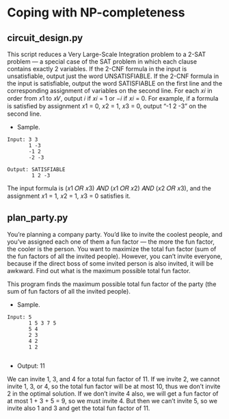 # Coping with NP-completeness

## circuit_design.py

This script reduces a Very Large-Scale Integration problem to a 2-SAT problem — a special case of the SAT problem in which each clause contains exactly 2 variables. If the 2-CNF formula in the input is unsatisfiable, output just the word UNSATISFIABLE. If the 2-CNF formula in the input is satisfiable, output the word SATISFIABLE on the first line and the corresponding assignment of variables on the second line. For each 𝑥𝑖 in order from 𝑥1 to 𝑥𝑉, output 𝑖 if 𝑥𝑖 = 1 or −𝑖 if 𝑥𝑖 = 0. For example, if a formula is satisfied by assignment 𝑥1 = 0, 𝑥2 = 1, 𝑥3 = 0, output “-1 2 -3” on the second line.
* Sample.
```
Input: 3 3
       1 -3
       -1 2
       -2 -3

```
```
Output: SATISFIABLE
        1 2 -3

```

The input formula is (𝑥1 𝑂𝑅 𝑥3) 𝐴𝑁𝐷 (𝑥1 𝑂𝑅 𝑥2) 𝐴𝑁𝐷 (𝑥2 𝑂𝑅 𝑥3), and the assignment 𝑥1 = 1, 𝑥2 = 1, 𝑥3 = 0 satisfies it.


## plan_party.py

You’re planning a company party. You’d like to invite the coolest people, and you’ve assigned each
one of them a fun factor — the more the fun factor, the cooler is the person. You want to maximize the
total fun factor (sum of the fun factors of all the invited people). However, you can’t invite everyone,
because if the direct boss of some invited person is also invited, it will be awkward. Find out what is
the maximum possible total fun factor.

This program finds the maximum possible total fun factor of the party (the sum of fun factors of all the invited people).
* Sample.
```
Input: 5
       1 5 3 7 5
       5 4
       2 3
       4 2
       1 2


```
* Output: 11

We can invite 1, 3, and 4 for a total fun factor of 11. If we invite 2, we cannot invite 1, 3, or 4, so the total fun factor will be at most 10, thus we don’t invite 2 in the optimal solution. If we don’t invite 4 also, we will get a fun factor of at most 1 + 3 + 5 = 9, so we must invite 4. But then we can’t invite 5, so we invite also 1 and 3 and get the total fun factor of 11.
